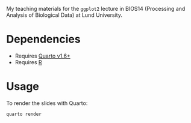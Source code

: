  My teaching materials for the `ggplot2` lecture in  BIOS14 (Processing and Analysis of Biological Data) at Lund University.

# Dependencies
- Requires [Quarto v1.6+](https://quarto.org/)
- Requires [R](https://www.r-project.org/)

# Usage

To render the slides with Quarto:

```{bash}
quarto render
```
